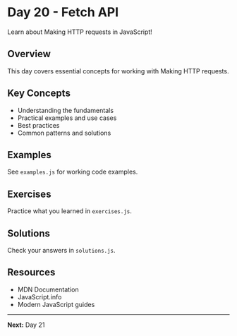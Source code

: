 # Day 20 - Fetch API

Learn about Making HTTP requests in JavaScript!

## Overview

This day covers essential concepts for working with Making HTTP requests.

## Key Concepts

- Understanding the fundamentals
- Practical examples and use cases
- Best practices
- Common patterns and solutions

## Examples

See `examples.js` for working code examples.

## Exercises

Practice what you learned in `exercises.js`.

## Solutions

Check your answers in `solutions.js`.

## Resources

- MDN Documentation
- JavaScript.info
- Modern JavaScript guides

---

**Next:** Day 21
